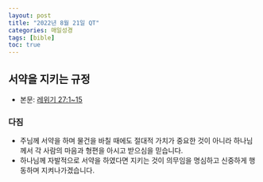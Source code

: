 ```yaml
---
layout: post
title: "2022년 8월 21일 QT"
categories: 매일성경
tags: [bible]
toc: true
---
```


## 서약을 지키는 규정
- 본문: [레위기 27:1~15](https://www.bskorea.or.kr/bible/korbibReadpage.php?version=SAENEW&book=lev&chap=27&sec=1&cVersion=&fontSize=15px&fontWeight=normal)

### 다짐
- 주님께 서약을 하며 물건을 바칠 때에도 절대적 가치가 중요한 것이 아니라 하나님께서 각 사람의 마음과 형편을 아시고 받으심을 믿습니다.
- 하나님께 자발적으로 서약을 하였다면 지키는 것이 의무임을 명심하고 신중하게 행동하며 지켜나가겠습니다.
